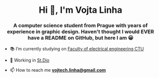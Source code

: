 <h1 align="center">Hi 👋, I'm Vojta Linha</h1>
<h3 align="center">A computer science student from Prague with years of experience in graphic design. Haven't thought I would EVER have a README on GitHub, but here I am 😀</h3>

- 📚 I’m currently studying on [Faculty of electrical engineering CTU](https://fel.cvut.cz/en)

- 👻 Working in [St.Dio](https://stdio.cz/)

- 📫 How to reach me **vojtech.linha@gmail.com**
